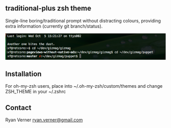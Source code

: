 ## traditional-plus zsh theme

Single-line boring/traditional prompt without distracting colours, providing extra information (currently git branch/status).

![traditional-plus](screenshot.png)

## Installation

For oh-my-zsh users, place into ~/.oh-my-zsh/custom/themes and change ZSH_THEME in your ~/.zshrc

## Contact

Ryan Verner <ryan.verner@gmail.com>

